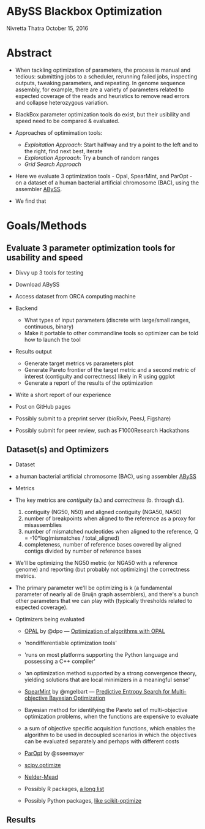 ABySS Blackbox Optimization
================
Nivretta Thatra
October 15, 2016

Abstract
========

-   When tackling optimization of parameters, the process is manual and tedious: submitting jobs to a scheduler, rerunning failed jobs, inspecting outputs, tweaking parameters, and repeating. In genome sequence assembly, for example, there are a variety of parameters related to expected coverage of the reads and heuristics to remove read errors and collapse heterozygous variation.

-   BlackBox parameter optimization tools do exist, but their usibility and speed need to be compared & evaluated.
-   Approaches of optimimation tools:
    -   *Exploitation Approach*: Start halfway and try a point to the left and to the right, find next best, iterate
    -   *Exploration Approach*: Try a bunch of random ranges
    -   *Grid Search Approach*
-   Here we evaluate 3 optimization tools - Opal, SpearMint, and ParOpt - on a dataset of a human bacterial artificial chromosome (BAC), using the assembler [ABySS](https://github.com/bcgsc/abyss#readme).

-   We find that

Goals/Methods
=============

Evaluate 3 parameter optimization tools for usability and speed
---------------------------------------------------------------

-   Divvy up 3 tools for testing
-   Download ABySS
-   Access dataset from ORCA computing machine

-   Backend
    -   What types of input parameters (discrete with large/small ranges, continuous, binary)
    -   Make it portable to other commandline tools so optimizer can be told how to launch the tool
-   Results output
    -   Generate target metrics vs parameters plot
    -   Generate Pareto frontier of the target metric and a second metric of interest (contiguity and correctness) likely in R using ggplot
    -   Generate a report of the results of the optimization
-   Write a short report of our experience
-   Post on GitHub pages
-   Possibly submit to a preprint server (bioRxiv, PeerJ, Figshare)
-   Possibly submit for peer review, such as F1000Research Hackathons

Dataset(s) and Optimizers
-------------------------

-   Dataset
-   a human bacterial artificial chromosome (BAC), using assembler [ABySS](https://github.com/bcgsc/abyss#readme)

-   Metrics
-   The key metrics are *contiguity* (a.) and *correctness* (b. through d.).
    1.  contiguity (NG50, N50) and aligned contiguity (NGA50, NA50)
    2.  number of breakpoints when aligned to the reference as a proxy for misassemblies
    3.  number of mismatched nucleotides when aligned to the reference, Q = -10\*log(mismatches / total\_aligned)
    4.  completeness, number of reference bases covered by aligned contigs divided by number of reference bases
-   We'll be optimizing the NG50 metric (or NGA50 with a reference genome) and reporting (but probably not optimizing) the correctness metrics.
-   The primary parameter we'll be optimizing is k (a fundamental parameter of nearly all de Bruijn graph assemblers), and there's a bunch other parameters that we can play with (typically thresholds related to expected coverage).

-   Optimizers being evaluated
    -   [OPAL](http://pythonoptimizers.github.io/opal/) by @dpo — [Optimization of algorithms with OPAL](http://link.springer.com/article/10.1007/s12532-014-0067-x)
    -   'nondifferentiable optimization tools'
    -   'runs on most platforms supporting the Python language and possessing a C++ compiler'
    -   'an optimization method supported by a strong convergence theory, yielding solutions that are local minimizers in a meaningful sense'

    -   [SpearMint](https://github.com/hips/spearmint) by @mgelbart — [Predictive Entropy Search for Multi-objective Bayesian Optimization](https://arxiv.org/abs/1511.05467)
    -   Bayesian method for identifying the Pareto set of multi-objective optimization problems, when the functions are expensive to evaluate
    -   a sum of objective specific acquisition functions, which enables the algorithm to be used in decoupled scenarios in which the objectives can be evaluated separately and perhaps with different costs

    -   [ParOpt](https://github.com/sseemayer/ParOpt) by @sseemayer
    -   [scipy.optimize](http://docs.scipy.org/doc/scipy/reference/optimize.html)
    -   [Nelder-Mead](https://en.wikipedia.org/wiki/Nelder%E2%80%93Mead_method)

    -   Possibly R packages, [a long list](https://cran.r-project.org/web/views/Optimization.html)
    -   Possibly Python packages, [like scikit-optimize](https://scikit-optimize.github.io/)

Results
-------
